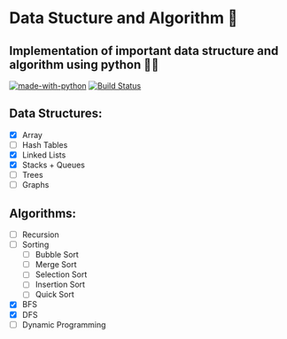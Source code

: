 # Data Stucture and Algorithm :rocket:
## Implementation of important data structure and algorithm using python :superhero_man:

[![made-with-python](https://img.shields.io/badge/Made%20with-Python-1f425f.svg)](https://www.python.org/)
[![Build Status](https://travis-ci.org/TheMightyRaider/Data-Structure-Python.svg?branch=master)](https://travis-ci.org/TheMightyRaider/Data-Structure-Python)


## Data Structures:

- [X] Array
- [ ] Hash Tables
- [X] Linked Lists
- [X] Stacks + Queues
- [ ] Trees
- [ ] Graphs

## Algorithms:
- [ ] Recursion
- [ ] Sorting
  - [ ] Bubble Sort
  - [ ] Merge Sort
  - [ ] Selection Sort
  - [ ] Insertion Sort
  - [ ] Quick Sort 
- [X] BFS
- [X] DFS
- [ ] Dynamic Programming
